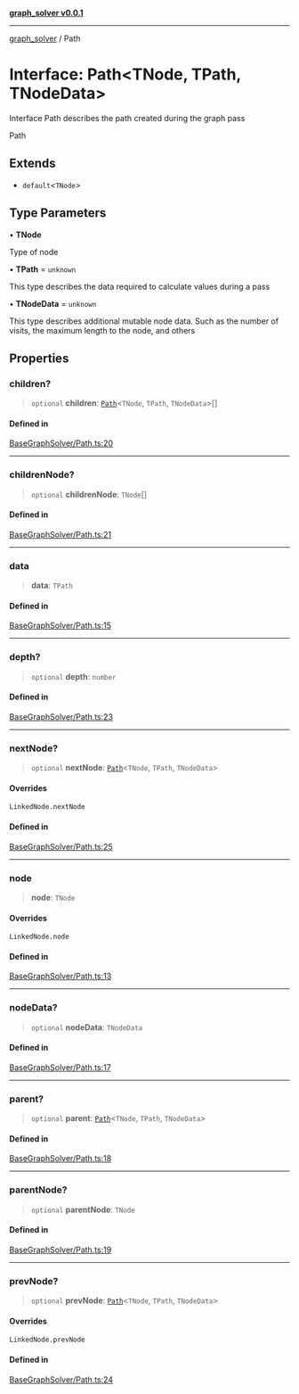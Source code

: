 [**graph_solver v0.0.1**](../README.md)

***

[graph_solver](../globals.md) / Path

# Interface: Path\<TNode, TPath, TNodeData\>

Interface Path describes the path created during the graph pass

 Path

## Extends

- `default`\<`TNode`\>

## Type Parameters

• **TNode**

Type of node

• **TPath** = `unknown`

This type describes the data required to calculate values during a pass

• **TNodeData** = `unknown`

This type describes additional mutable node data. Such as the number of visits, the maximum length to the node, and others

## Properties

### children?

> `optional` **children**: [`Path`](Path.md)\<`TNode`, `TPath`, `TNodeData`\>[]

#### Defined in

[BaseGraphSolver/Path.ts:20](https://github.com/ahibis/grapthSolver/blob/8193d141248faba7f0f1404b97be6f37b74018dc/src/BaseGraphSolver/Path.ts#L20)

***

### childrenNode?

> `optional` **childrenNode**: `TNode`[]

#### Defined in

[BaseGraphSolver/Path.ts:21](https://github.com/ahibis/grapthSolver/blob/8193d141248faba7f0f1404b97be6f37b74018dc/src/BaseGraphSolver/Path.ts#L21)

***

### data

> **data**: `TPath`

#### Defined in

[BaseGraphSolver/Path.ts:15](https://github.com/ahibis/grapthSolver/blob/8193d141248faba7f0f1404b97be6f37b74018dc/src/BaseGraphSolver/Path.ts#L15)

***

### depth?

> `optional` **depth**: `number`

#### Defined in

[BaseGraphSolver/Path.ts:23](https://github.com/ahibis/grapthSolver/blob/8193d141248faba7f0f1404b97be6f37b74018dc/src/BaseGraphSolver/Path.ts#L23)

***

### nextNode?

> `optional` **nextNode**: [`Path`](Path.md)\<`TNode`, `TPath`, `TNodeData`\>

#### Overrides

`LinkedNode.nextNode`

#### Defined in

[BaseGraphSolver/Path.ts:25](https://github.com/ahibis/grapthSolver/blob/8193d141248faba7f0f1404b97be6f37b74018dc/src/BaseGraphSolver/Path.ts#L25)

***

### node

> **node**: `TNode`

#### Overrides

`LinkedNode.node`

#### Defined in

[BaseGraphSolver/Path.ts:13](https://github.com/ahibis/grapthSolver/blob/8193d141248faba7f0f1404b97be6f37b74018dc/src/BaseGraphSolver/Path.ts#L13)

***

### nodeData?

> `optional` **nodeData**: `TNodeData`

#### Defined in

[BaseGraphSolver/Path.ts:17](https://github.com/ahibis/grapthSolver/blob/8193d141248faba7f0f1404b97be6f37b74018dc/src/BaseGraphSolver/Path.ts#L17)

***

### parent?

> `optional` **parent**: [`Path`](Path.md)\<`TNode`, `TPath`, `TNodeData`\>

#### Defined in

[BaseGraphSolver/Path.ts:18](https://github.com/ahibis/grapthSolver/blob/8193d141248faba7f0f1404b97be6f37b74018dc/src/BaseGraphSolver/Path.ts#L18)

***

### parentNode?

> `optional` **parentNode**: `TNode`

#### Defined in

[BaseGraphSolver/Path.ts:19](https://github.com/ahibis/grapthSolver/blob/8193d141248faba7f0f1404b97be6f37b74018dc/src/BaseGraphSolver/Path.ts#L19)

***

### prevNode?

> `optional` **prevNode**: [`Path`](Path.md)\<`TNode`, `TPath`, `TNodeData`\>

#### Overrides

`LinkedNode.prevNode`

#### Defined in

[BaseGraphSolver/Path.ts:24](https://github.com/ahibis/grapthSolver/blob/8193d141248faba7f0f1404b97be6f37b74018dc/src/BaseGraphSolver/Path.ts#L24)
